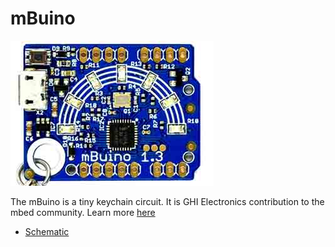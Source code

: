 # mBuino
![mBuino](images/mbuino.jpg)

The mBuino is a tiny keychain circuit. It is GHI Electronics contribution to the mbed community. Learn more [here](https://developer.mbed.org/platforms/mBuino/)

* [Schematic](http://files.ghielectronics.com/downloads/Schematics/Systems/mBuino%20Schematic.pdf)

